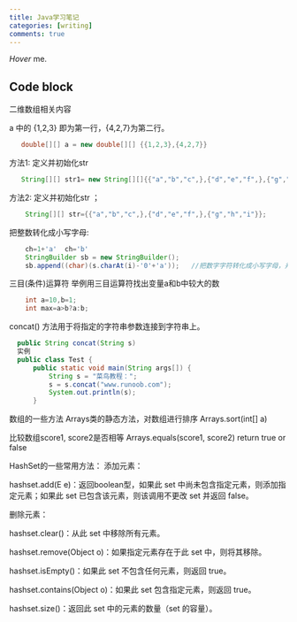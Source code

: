 ```yaml
---
title: Java学习笔记
categories: [writing]
comments: true
---
```


<dfn info="You can add extra information">Hover</dfn> me.


## Code block
二维数组相关内容

a 中的 {1,2,3} 即为第一行，{4,2,7}为第二行。
```java
   double[][] a = new double[][] {{1,2,3},{4,2,7}}
```

方法1: 定义并初始化str 
```java
   String[][] str1= new String[][]{{"a","b","c",},{"d","e","f",},{"g","h","i"}};
```


方法2: 定义并初始化str ；
```java
    String[][] str={{"a","b","c",},{"d","e","f",},{"g","h","i"}};
```


把整数转化成小写字母:
```java
    ch=1+'a'  ch='b' 
    StringBuilder sb = new StringBuilder();
    sb.append((char)(s.charAt(i)-'0'+'a'));   //把数字字符转化成小写字母，并添加到字符串str后面
```


三目(条件)运算符
举例用三目运算符找出变量a和b中较大的数 
```java
    int a=10,b=1;
    int max=a>b?a:b;
```

concat() 方法用于将指定的字符串参数连接到字符串上。
```java
  public String concat(String s)
  实例
  public class Test {
      public static void main(String args[]) {
          String s = "菜鸟教程：";
          s = s.concat("www.runoob.com");
          System.out.println(s);
      }
```


数组的一些方法
Arrays类的静态方法，对数组进行排序 
Arrays.sort(int[] a) 

比较数组score1, score2是否相等
Arrays.equals(score1, score2)     return true or false



HashSet的一些常用方法：
添加元素：

hashset.add(E e)：返回boolean型，如果此 set 中尚未包含指定元素，则添加指定元素；如果此 set 已包含该元素，则该调用不更改 set 并返回 false。

删除元素：

hashset.clear()：从此 set 中移除所有元素。

hashset.remove(Object o)：如果指定元素存在于此 set 中，则将其移除。

hashset.isEmpty()：如果此 set 不包含任何元素，则返回 true。

hashset.contains(Object o)：如果此 set 包含指定元素，则返回 true。

hashset.size()：返回此 set 中的元素的数量（set 的容量）。
